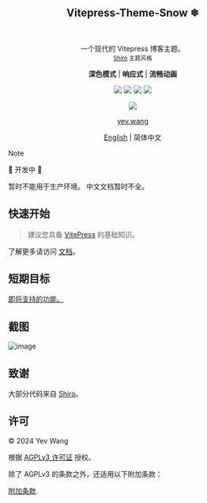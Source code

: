 <p align="center">
  <h2 align="center">Vitepress-Theme-Snow ❄</h2>
  <br />
  <p align="center">
    一个现代的 Vitepress 博客主题。
    <br />
    <small align="center"><a href="https://github.com/innei/Shiro">Shiro</a> 主题风格</small>
  </p>
</p>

<p align="center">  
  <p align="center">
  <b>深色模式</b>
  | 
  <b>响应式</b>
  |
  <b>流畅动画</b>
  </p>
</p>

<p align="center">
   <span>
      <img src="https://img.shields.io/badge/vuejs-%2335495e.svg?style=Plastic&logo=vuedotjs&logoColor=%234FC08D"/>
   </span>
   <span>
      <img src="https://img.shields.io/badge/typescript-%23007ACC.svg?style=Plastice&logo=typescript&logoColor=white"/>
   </span>
   <span>
      <img src="https://img.shields.io/badge/RollupJS-ef3335?style=Plastic&logo=rollup.js&logoColor=white"/>
    </span>
   <span>
      <img src="https://img.shields.io/badge/tailwindcss-%2338B2AC.svg?style=Plastic&logo=tailwind-css&logoColor=white"/>
    </span>
</p>

<p align="center">
  <img src="https://img.shields.io/badge/Vercel-000000?style=for-the-badge&logo=vercel&logoColor=white"/>
</p>
<p align="center"><a href="https://yev.wang">yev.wang</a></p>
<p align="center"> <a href="./README.md">English</a> | 简体中文</p>

> [!NOTE]
> 🚧 开发中 🚧
>
> 暂时不能用于生产环境。
> 中文文档暂时不全。

## 快速开始

> 建议您具备 [VitePress](https://vitepress.dev/guide/getting-started) 的基础知识。

了解更多请访问 [文档](https://github.com/wangyewei/vitepress-theme-snow/blob/main/DOCUMENTATION.md)。

## 短期目标

[即将支持的功能。](https://github.com/wangyewei/vitepress-theme-snow/blob/main/SHORT_TERM_GOAL.md)

## 截图

<img alt="image" src="https://github.com/wangyewei/vitepress-theme-snow/assets/49926816/fd7a8747-9765-4fa8-8121-b93f60ae9225">

## 致谢

大部分代码来自 [Shiro](https://github.com/innei/Shiro)。

## 许可

&copy; 2024 Yev Wang

根据 [AGPLv3 许可证](https://github.com/wangyewei/vitepress-theme-yev/blob/main/LICENSE) 授权。

除了 AGPLv3 的条款之外，还适用以下附加条款：

[附加条款](./ADDITION_TERMS.md).
